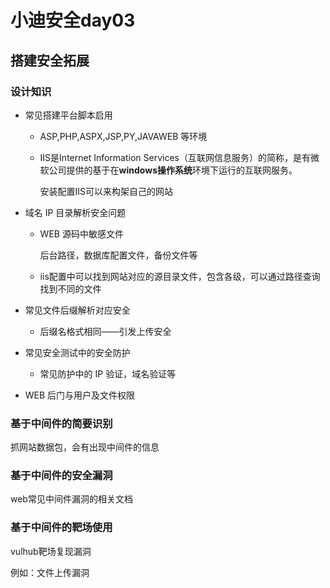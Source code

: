 # 小迪安全day03

## 搭建安全拓展

### 设计知识

- 常见搭建平台脚本启用 

  - ASP,PHP,ASPX,JSP,PY,JAVAWEB 等环境

  - IIS是Internet Information Services（互联网信息服务）的简称，是有微软公司提供的基于在**windows操作系统**环境下运行的互联网服务。

    安装配置IIS可以来构架自己的网站

- 域名 IP 目录解析安全问题

  - WEB 源码中敏感文件 

    后台路径，数据库配置文件，备份文件等

  - iis配置中可以找到网站对应的源目录文件，包含各级，可以通过路径查询找到不同的文件

- 常见文件后缀解析对应安全 

  - 后缀名格式相同——引发上传安全

- 常见安全测试中的安全防护 

  - 常见防护中的 IP 验证，域名验证等

- WEB 后门与用户及文件权限

  

### 基于中间件的简要识别

抓网站数据包，会有出现中间件的信息



### 基于中间件的安全漏洞

web常见中间件漏洞的相关文档



### 基于中间件的靶场使用

vulhub靶场复现漏洞

例如：文件上传漏洞